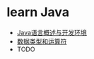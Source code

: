 # learn Java
* [Java语言概述与开发环境](https://github.com/passerby223/LearnJava/blob/master/src/com/abc/part_one/Java%E8%AF%AD%E8%A8%80%E6%A6%82%E8%BF%B0%E4%B8%8E%E5%BC%80%E5%8F%91%E7%8E%AF%E5%A2%83.md)
* [数据类型和运算符](https://github.com/passerby223/LearnJava/blob/master/src/com/abc/part_two/%E6%95%B0%E6%8D%AE%E7%B1%BB%E5%9E%8B%E5%92%8C%E8%BF%90%E7%AE%97%E7%AC%A6.md)
* TODO
